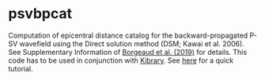 # psvbpcat
Computation of epicentral distance catalog for the backward-propagated P-SV wavefield using the Direct solution method (DSM; Kawai et al. 2006). See Supplementary Information of [Borgeaud et al. (2019)](https://agupubs.onlinelibrary.wiley.com/doi/full/10.1029/2018JB016924) for details. This code has to be used in conjunction with [Kibrary](https://github.com/kensuke1984/Kibrary/tree/anselme). See [here](https://github.com/kensuke1984/Kibrary/wiki/Tutorial-for-waveform-inversion) for a quick tutorial.
